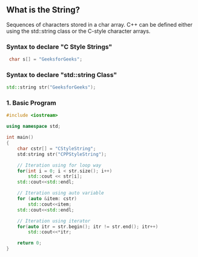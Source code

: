 ## What is the String?

Sequences of characters stored in a char array.
C++ can be defined either using the std::string class or the C-style character arrays.

### Syntax to declare "C Style Strings"

```cpp
 char s[] = "GeeksforGeeks";
```

### Syntax to declare "std::string Class"

```cpp
std::string str("GeeksforGeeks");
```

### 1. Basic Program

```cpp
#include <iostream>

using namespace std;

int main()
{
    char cstr[] = "CStyleString";
    std:string str("CPPStyleString");

    // Iteration using for loop way
    for(int i = 0; i < str.size(); i++)
        std::cout << str[i];
    std::cout<<std::endl;

    // Iteration using auto variable
    for (auto &item: cstr)
        std::cout<<item;
    std::cout<<std::endl;

    // Iteration using iterator
    for(auto itr = str.begin(); itr != str.end(); itr++)
        std::cout<<*itr;

    return 0;
}

```
